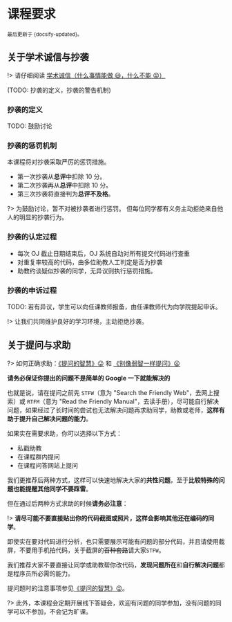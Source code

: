 # 课程要求

<small>最后更新于 {docsify-updated}。</small>

## 关于学术诚信与抄袭

!> 请仔细阅读 [学术诚信（什么事情能做 :smiley:，什么不能 :rage:）](http://integrity.mit.edu/)

(TODO: 抄袭的定义，抄袭的警告机制)

### 抄袭的定义
TODO: 鼓励讨论

### 抄袭的惩罚机制

本课程将对抄袭采取严厉的惩罚措施。
- 第一次抄袭从**总评**中扣除 10 分。
- 第二次抄袭再从**总评**中扣除 10 分。
- 第三次抄袭将直接判为**总评不及格**。

?> 为鼓励讨论，暂不对被抄袭者进行惩罚。
但每位同学都有义务主动拒绝来自他人的明显的抄袭行为。

### 抄袭的认定过程
- 每次 OJ 截止日期结束后，OJ 系统自动对所有提交代码进行查重
- 对重复率较高的代码，由多位助教人工判定是否为抄袭
- 助教约谈疑似抄袭的同学，无异议则执行惩罚措施。

### 抄袭的申诉过程
TODO: 若有异议，学生可以向任课教师报备，由任课教师代为向学院提起申诉。

!> 让我们共同维护良好的学习环境，主动拒绝抄袭。

## 关于提问与求助

?> 如何正确求助：[《提问的智慧》:stuck_out_tongue_winking_eye:](https://github.com/ryanhanwu/How-To-Ask-Questions-The-Smart-Way/blob/main/README-zh_CN.md) 和 [《别像弱智一样提问》:frowning:](https://github.com/tangx/Stop-Ask-Questions-The-Stupid-Ways/blob/master/README.md)

**请务必保证你提出的问题不是简单的 Google 一下就能解决的**

也就是说，请在提问之前先 `STFW`（意为 "Search the Friendly Web"，去网上搜索）或 `RTFM`（意为 "Read the Friendly Manual"，去读手册），尽可能自行解决问题，如果经过了长时间的尝试也无法解决问题再求助同学，助教或老师，**这样有助于提升自己解决问题的能力**。

如果实在需要求助，你可以选择以下方式：

- 私戳助教
- 在课程群内提问
- 在课程问答网站上提问

我们更推荐后两种方式，这样可以快速地解决大家的**共性问题**，至于**比较特殊的问题也能提醒其他同学不要踩雷**。

但在通过后两种方式求助的时候**请务必注意**：

!> **请尽可能不要直接贴出你的代码截图或照片，这样会影响其他还在编码的同学**。

即使实在要对代码进行分析，也只需要展示可能有问题的部分代码，并且请使用截屏，不要用手机拍代码，关于截屏的~~百种套路~~请大家`STFW`。

我们推荐大家不要直接让同学或助教帮你改代码，**发现问题所在**和**自行解决问题**都是程序员所必需的能力。

提问题时的注意事项参见[《提问的智慧》:stuck_out_tongue_winking_eye:](https://github.com/ryanhanwu/How-To-Ask-Questions-The-Smart-Way/blob/main/README-zh_CN.md)。

?> 此外，本课程会定期开展线下答疑会，欢迎有问题的同学参加，没有问题的同学可以不参加，不会记为旷课。